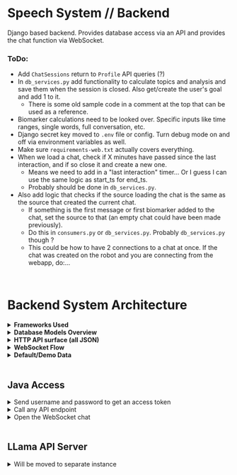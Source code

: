 # Speech System // Backend
Django based backend. Provides database access via an API and provides the chat function via WebSocket.

### ToDo:
* Add ```ChatSessions``` return to ```Profile``` API queries (?)
* In ```db_services.py``` add functionality to calculate topics and analysis and save them when the session is closed. Also get/create the user's goal and add 1 to it.
    - There is some old sample code in a comment at the top that can be used as a reference.
* Biomarker calculations need to be looked over. Specific inputs like time ranges, single words, full conversation, etc.
* Django secret key moved to ```.env``` file or config. Turn debug mode on and off via environment variables as well.
* Make sure ```requirements-web.txt``` actually covers everything.
* When we load a chat, check if X minutes have passed since the last interaction, and if so close it and create a new one.
    - Means we need to add in a "last interaction" timer... Or I guess I can use the same logic as start_ts for end_ts.
    - Probably should be done in ```db_services.py```.
* Also add logic that checks if the source loading the chat is the same as the source that created the current chat.
    - If something is the first message or first biomarker added to the chat, set the source to that (an empty chat could have been made previously).
    - Do this in ```consumers.py``` or ```db_services.py```. Probably ```db_services.py``` though ?
    - This could be how to have 2 connections to a chat at once. If the chat was created on the robot and you are connecting from the webapp, do:...

<br>










# Backend System Architecture

<details closed> <summary> <b>Frameworks Used</b> </summary>

| Layer         | Framework                              | Role                                                                                                                                      |
| ------------- | -------------------------------------- | ----------------------------------------------------------------------------------------------------------------------------------------- |
| **Network**   | **Docker compose**                     | Starts up Postgres, Django app, Nginx reverse-proxy                                                                                        |
| **Auth**      | **JSON Web Tokens (SimpleJWT)**        | Browser/robot obtains tokens at `/api/token/`, sends `Authorization: Bearer <access>` on HTTP or `?token=<access>&source=<client>` on WS  |
| **HTTP API**  | **Django REST Framework**              | JSON endpoints mounted at `/api/...`                                                                                                      |
| **WebSocket** | **Django Channels 4**                  | WebSocket endpoint `ws://<host>/ws/chat/` (one socket per active conversation)                                                            |
<hr>
</details>

<details closed> <summary> <b>Database Models Overview</b> </summary>

| Model                  | Purpose                                  | Key fields / constraints                              |
| ---------------------- | ---------------------------------------- | ----------------------------------------------------- |
| **User (`auth_user`)** | Login credentials                        | Django default class                                  |
| **Profile**            | One patient linked 1-to-1 to a caregiver | `Unique(plwd)` & `Unique(caregiver)`                  |
| **ChatSession**        | One conversation (active or archived)    | `is_active`, `source`, `Unique(user, is_active=True)` |
| **ChatMessage**        | Single utterance                         | FK(`ChatSession`), `role = user/assistant`            |
| **ChatBiomarkerScore** | Biomarkers calculated during chats       |  FK(`ChatSession`), `score_type`, `score`, `ts`       |
| **Goal**               | Track number of user conversations       | `Unique(user)`                                        |
| **UserSettings**       | View / scheduling toggles                | `Unique(user)`                                        |
| **Reminder**           | Calendar entry                           | FK(`Profile`), `daysOfWeek` Array                     |
<hr>
</details>

<details closed> <summary> <b>HTTP API surface (all JSON)</b> </summary>

| Endpoint                              | Method(s)               | Notes                                                                 |
| ------------------------------------- | ----------------------- | --------------------------------------------------------------------- |
| `/api/signup/`                        | **POST**                | Creates patient & caregiver users, `Profile`, `UserSettings`, `Goal`  |
| `/api/token/` & `/api/token/refresh/` | **POST**                | JWT login / refresh                                                   |
| `/api/profile/`                       | **GET**                 | Returns patient & caregiver names, settings, goal                     |
| `/api/goal/`                          | **GET PUT**             | Single row per user                                                   |
| `/api/settings/`                      | **GET PUT**             | Single row per user                                                   |
| `/api/reminders/`                     | **GET POST PUT DELETE** | User can have multiple                                                |
| `/api/chatsessions/`                  | **GET**                 | List + detail with nested messages & biomarkers                       |

All endpoints are protected by `IsAuthenticated` (JWT or session cookie) except `/signup/` and token endpoints.
<hr>
</details>

<details closed> <summary> <b>WebSocket Flow</b> </summary>

1. **Client connects:** 
    * ```wss://<host>/ws/chat/?token=<JWT_ACCESS>&source=robot```
    * `QueryAuthMiddleware`
        - Extracts `token`, verifies it, and sets `scope["user"]`
        - Passes `source` string into `scope`
            * ```webapp``` | ```mobile``` | ```qtrobot``` | ```buddyrobot```

2. **`ChatConsumer.connect()`**
    * Calls `ChatService.get_or_create_active_session(user, source)`, which fetches or creates `ChatSession(is_active=True)`
    * Builds `context_buffer` from the last 10 messages between the user and LLM

3. **Receive JSON messages during chat:**
    - `"overlapped_speech"` => Simple notification that there was overlapped speech between the user and system
        * ***ToDo: Send the timestamp this occured instead. Also add it as a property of ChatSessions. Makes "interruptions over the last X seconds" simple.***
    - `"audio_data"` => Expects 5 second audio chunks to be used for calculating openSMILE features
        * ***ToDo: Create a second audio data endpoint that receives chunks of ~100ms. This would be used for backend ASR.***
    - `"transcription"` => Assumes this to be the users utterance (ASR was done on the frontend), and replies with the LLM
        * ***ToDo: Send utterance start/end timestamps along with the text.*** 
    - `"end_chat"` => Set the current ```ChatSession``` as inactive, and creates a new one
        * ***ToDo: Update ```Goal``` with +1 completed chats and add topics/sentiment data to the ```ChatSession``` object now that it is completed.*** 
        * ***ToDo: Actually, should just change the ```current``` property of ```Goal``` to a method. Query the associated user, check how many non-```is_active``` chats the have that come after the goals ```startDay``` field.***
<hr>
</details>

<details closed> <summary> <b>Default/Demo Data</b> </summary>

| User      | Username          | Password  |
| --------- | ----------------- | --------- |
| User      | `demo_patient`    | `demo`    |
| Caregiver | `demo_caregiver`  | `demo`    |
<hr>
</details>
<br>









## Java Access

<details closed> <summary> Send username and password to get an access token </summary>

```java
// Build JSON payload
String body = """{"username": "robot_user01", "password": "password"}""";

// POST to /api/token/
HttpClient  client   = HttpClient.newHttpClient();
HttpRequest loginReq = HttpRequest.newBuilder()
        .uri(URI.create("https://cognibot.org/api/token/"))
        .header("Content-Type", "application/json")
        .POST(HttpRequest.BodyPublishers.ofString(body))
        .build();

HttpResponse<String> loginRes = client.send(loginReq, HttpResponse.BodyHandlers.ofString());

// Parse {"access":"...", "refresh":"..."}
String accessToken  = Json.parse(loginRes.body()).at("/access" ).asText();
String refreshToken = Json.parse(loginRes.body()).at("/refresh").asText();
```
</details>

<details closed> <summary> Call any API endpoint </summary>

```java
HttpRequest profileReq = HttpRequest.newBuilder()
        .uri(URI.create("https://cognibot.org/api/profile/"))
        .header("Authorization", "Bearer " + accessToken)
        .GET()
        .build();

HttpResponse<String> profileRes = client.send(profileReq, HttpResponse.BodyHandlers.ofString());
```
</details>

<details closed> <summary>  Open the WebSocket chat </summary>

```java
String wsURL = "wss://cognibot.org/ws/chat/"
             + "?token=" + accessToken        // authorization
             + "&source=buddyrobot";          // device (webapp, buddyrobot)

WebSocket webSocket = client.newWebSocketBuilder()
        .buildAsync(URI.create(wsURL), new ChatListener())
        .join();
```
</details>
<br>










## LLama API Server

<details closed> <summary> Will be moved to separate instance </summary>

Default ```User``` model contains an ```is_staff``` field. Database should be initialized with some starter data for testing, but also with some admin profiles. Admin profiles will havve ```is_staff``` and should be able to access a page that gets the status of the Google cloud compute instance hosting the LLM. If offline, a button will be available to send a command to restart the server automatically.

</details>

